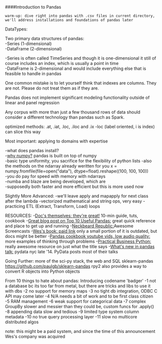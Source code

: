 ####Introduction to Pandas

    warm-up: dive right into pandas with .csv files in current directory, we'll address installations and foundations of pandas later   


DataTypes:  

Two primary data structures of pandas:  
-Series (1-dimensional)     
-DataFrame (2-dimensional)      

-Series is often called TimeSeries and though it is one-dimensional it still of course includes an index, which is usually a point in time   
-DataFrame is 2-dimensional and would include everything else that is feasible to handle in pandas      

One common mistake is to let yourself think that indexes are columns. They are not. Please do not treat them as if they are.    

Pandas does not implement significant modeling functionality outside of linear and panel regression     

Any corpus with more than just a few thousand rows of data should consider a different technology than pandas such as Spark. 

optimized methods: .at, .iat, .loc, .iloc and .ix
-loc (label oriented, i is index)
can slice this way

Most important: applying to domains with expertise

-what does pandas install?    
-[why numpy?](http://stackoverflow.com/questions/993984/why-numpy-instead-of-python-lists) pandas is built on top of numpy    
-basic type uniformity, you sacrifice for the flexibility of python lists 
-also the methods on the ndarray already weritten for you
    x = numpy.fromfile(file=open("data"), dtype=float).reshape((100, 100, 100))    
-you do pay for speed with memory with ndarrays    
-numba and blaze are being developed, which are    
-supposedly both faster and more efficient but this is more used now    


Slightly More Advanced:
-we'll leave apply and mapapply for next class after the lambda
-vectorized mathematical and string ops, very easy
-practicing ETL (Extract, Transform, Load) loops

RESOURCES:
-[Doc's themselves: they're great!](http://pandas.pydata.org/) 10-min guide, tuts, cookbook
-[Great blog post on Top 10 Useful Pandas:](http://manishamde.github.io/blog/2013/03/07/pandas-and-python-top-10/) great quick reference and place to get up and running
-[Neckbeard Republic:](http://neckbeardrepublic.com/tagged/pandas)Awesome Screencasts
-[Wes's book: paid link](http://shop.oreilly.com/product/0636920023784.do)  only a small portion of it is outdated, but docs might be better 
-[Pandas cookbook youtube vids, low audio quality:](https://www.youtube.com/watch?v=eRpFC2CKvao&list=PLyBBc46Y6aAz54aOUgKXXyTcEmpMisAq3) more examples of thinking through problems
-[Practical Business Python:](http://pbpython.com/) really awesome resource on just what the title says
-[What's new in pandas talk:](https://www.youtube.com/watch?v=PUsntnCp65c) pydata nyc late '14. PyData posts most of their talks

Going Further: more of the sci-py stack, the web and SQL
sklearn-pandas https://github.com/paulgb/sklearn-pandas
rpy2 also provides a way to convert R objects into Python objects


From 10 things to hate about pandas:
Introducing codename 'badger'
-1 not a database bc its too far from metal, but there are tricks and libs to use it with dbs
-2 no support for memory maps
-3 no tight db integration, ODBC C API may come later
-4 N/A needs a bit of work and to be first class citizen
-5 RAM management
-6 weak support for categorical data
-7 complex GroupBy slower and messier than they could be, custom funcs for .apply()
-8 appending data slow and tedious
-9 limited type system column metadata
-10 no true query processing layer
-11 slow no multicore distributed algos

note: this might be a paid system, and since the time of this announcement Wes's company was acquired
